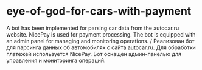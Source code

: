 # eye-of-god-for-cars-with-payment
A bot has been implemented for parsing car data from the autocar.ru website. NicePay is used for payment processing. The bot is equipped with an admin panel for managing and monitoring operations. / Реализован бот для парсинга данных об автомобилях с сайта autocar.ru. Для обработки платежей используется NicePay. Бот оснащен админ-панелью для управления и мониторинга операций.
